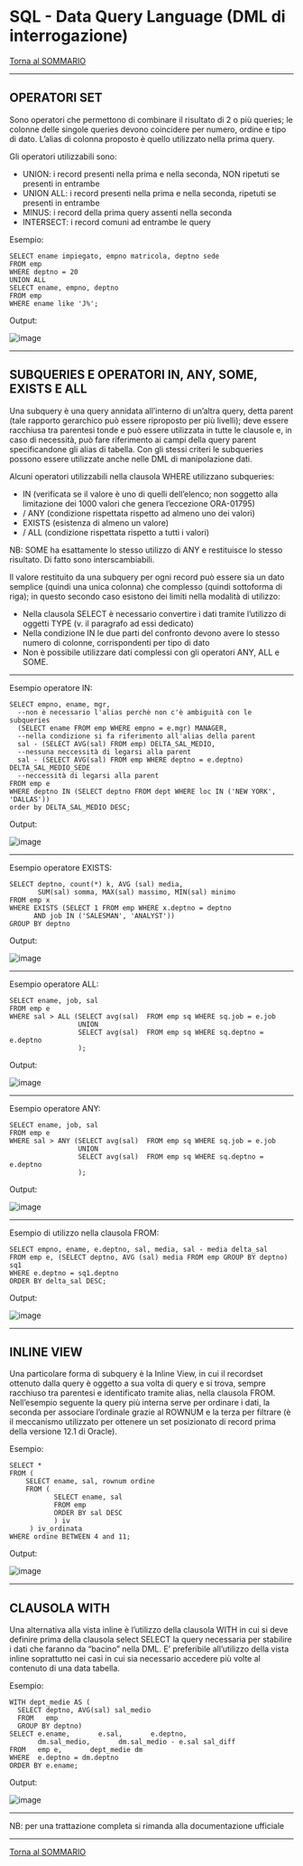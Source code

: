 # SQL - Data Query Language (DML di interrogazione)

[Torna al SOMMARIO](https://github.com/pmarconcini/DB_Oracle_Corso_Base/blob/master/000_sommario.md)

-----------------------------------
## OPERATORI SET

Sono operatori che permettono di combinare il risultato di 2 o più queries; le colonne delle singole queries devono coincidere per numero, ordine e tipo di dato. L’alias di colonna proposto è quello utilizzato nella prima query.

Gli operatori utilizzabili sono:

*	UNION: i record presenti nella prima e nella seconda, NON ripetuti se presenti in entrambe
*	UNION ALL: i record presenti nella prima e nella seconda, ripetuti se presenti in entrambe
*	MINUS: i record della prima query assenti nella seconda
*	INTERSECT: i record comuni ad entrambe le query


Esempio:

	SELECT ename impiegato, empno matricola, deptno sede
	FROM emp
	WHERE deptno = 20
	UNION ALL
	SELECT ename, empno, deptno
	FROM emp
	WHERE ename like 'J%';


Output:

![image](https://github.com/pmarconcini/DB_Oracle_Corso_Base/assets/82878995/4620a8f9-124a-42ea-b1a1-3efe10a2ea79)

-----------------------------------
## SUBQUERIES E OPERATORI IN, ANY, SOME, EXISTS E ALL

Una subquery è una query annidata all’interno di un’altra query, detta parent (tale rapporto gerarchico può essere riproposto per più livelli); deve essere racchiusa tra parentesi tonde e può essere utilizzata in tutte le clausole e, in caso di necessità, può fare riferimento ai campi della query parent specificandone gli alias di tabella. 
Con gli stessi criteri le subqueries possono essere utilizzate anche nelle DML di manipolazione dati. 

Alcuni operatori utilizzabili nella clausola WHERE utilizzano subqueries: 

*	IN (verificata se il valore è uno di quelli dell’elenco; non soggetto alla limitazione dei 1000 valori che genera l’eccezione ORA-01795)
*	/<operatore di confronto> ANY (condizione rispettata rispetto ad almeno uno dei valori)
*	EXISTS (esistenza di almeno un valore)
*	/<operatore di confronto> ALL (condizione rispettata rispetto a tutti i valori)

NB: SOME ha esattamente lo stesso utilizzo di ANY e restituisce lo stesso risultato. Di fatto sono interscambiabili.

Il valore restituito da una subquery per ogni record può essere sia un dato semplice (quindi una unica colonna) che complesso (quindi sottoforma di riga); in questo secondo caso esistono dei limiti nella modalità di utilizzo:

*	Nella clausola SELECT è necessario convertire i dati tramite l’utilizzo di oggetti TYPE (v. il paragrafo ad essi dedicato)
*	Nella condizione IN le due parti del confronto devono avere lo stesso numero di colonne, corrispondenti per tipo di dato
*	Non è possibile utilizzare dati complessi con gli operatori ANY, ALL e SOME.

-----------------------------------

Esempio operatore IN:

    SELECT empno, ename, mgr,
      --non è necessario l'alias perchè non c'è ambiguità con le subqueries
      (SELECT ename FROM emp WHERE empno = e.mgr) MANAGER, 
      --nella condizione si fa riferimento all'alias della parent
      sal - (SELECT AVG(sal) FROM emp) DELTA_SAL_MEDIO, 
      --nessuna neccessità di legarsi alla parent
      sal - (SELECT AVG(sal) FROM emp WHERE deptno = e.deptno) DELTA_SAL_MEDIO_SEDE 
      --neccessità di legarsi alla parent
    FROM emp e
    WHERE deptno IN (SELECT deptno FROM dept WHERE loc IN ('NEW YORK', 'DALLAS'))
    order by DELTA_SAL_MEDIO DESC;
    
Output:

![image](https://github.com/pmarconcini/DB_Oracle_Corso_Base/assets/82878995/77f823ef-dbe3-41b9-9b92-118169195929)


-----------------------------------

Esempio operatore EXISTS:

	SELECT deptno, count(*) k, AVG (sal) media, 
	       SUM(sal) somma, MAX(sal) massimo, MIN(sal) minimo
	FROM emp x
	WHERE EXISTS (SELECT 1 FROM emp WHERE x.deptno = deptno 
	      AND job IN ('SALESMAN', 'ANALYST'))
	GROUP BY deptno


Output:

![image](https://github.com/pmarconcini/DB_Oracle_Corso_Base/assets/82878995/fec932ca-73f2-4336-9486-eba3ee3a22f6)


-----------------------------------

Esempio operatore ALL:

	SELECT ename, job, sal
	FROM emp e
	WHERE sal > ALL (SELECT avg(sal)  FROM emp sq WHERE sq.job = e.job
	                 UNION
	                 SELECT avg(sal)  FROM emp sq WHERE sq.deptno = e.deptno
	                 );		 

Output:

![image](https://github.com/pmarconcini/DB_Oracle_Corso_Base/assets/82878995/18356ac8-a9f0-4f7e-8a3a-a068773882dd)

-----------------------------------

Esempio operatore ANY:                                                                                                              

	SELECT ename, job, sal
	FROM emp e
	WHERE sal > ANY (SELECT avg(sal)  FROM emp sq WHERE sq.job = e.job
	                 UNION
	                 SELECT avg(sal)  FROM emp sq WHERE sq.deptno = e.deptno
	                 );


Output:

![image](https://github.com/pmarconcini/DB_Oracle_Corso_Base/assets/82878995/11166753-2aeb-457d-a358-3093db91aeaa)

-----------------------------------

Esempio di utilizzo nella clausola FROM:

	SELECT empno, ename, e.deptno, sal, media, sal - media delta_sal
	FROM emp e, (SELECT deptno, AVG (sal) media FROM emp GROUP BY deptno) sq1
	WHERE e.deptno = sq1.deptno
	ORDER BY delta_sal DESC;

Output:

![image](https://github.com/pmarconcini/DB_Oracle_Corso_Base/assets/82878995/005f9bd3-dbf2-4939-93c5-a8c24130234d)


-----------------------------------
## INLINE VIEW
Una particolare forma di subquery è la Inline View, in cui il recordset ottenuto dalla query è oggetto a sua volta di query e si trova, sempre racchiuso tra parentesi e identificato tramite alias, nella clausola FROM.
Nell’esempio seguente la query più interna serve per ordinare i dati, la seconda per associare l’ordinale grazie al ROWNUM e la terza per filtrare (è il meccanismo utilizzato per ottenere un set posizionato di record prima della versione 12.1 di Oracle).

Esempio:

	SELECT *
	FROM (
	    SELECT ename, sal, rownum ordine
    	FROM (    
	           SELECT ename, sal
	           FROM emp
	           ORDER BY sal DESC
	           ) iv
	     ) iv_ordinata
	WHERE ordine BETWEEN 4 and 11;   


Output:

 ![image](https://github.com/pmarconcini/DB_Oracle_Corso_Base/assets/82878995/d7370771-a4b8-4e6e-9bf2-d410d1cdca03)


-----------------------------------
## CLAUSOLA WITH

Una alternativa alla vista inline è l’utilizzo della clausola WITH in cui si deve definire prima della clausola select SELECT la query necessaria per stabilire i dati che faranno da “bacino” nella DML. 
E’ preferibile all’utilizzo della vista inline soprattutto nei casi in cui sia necessario accedere più volte al contenuto di una data tabella.

Esempio:

	WITH dept_medie AS (
	  SELECT deptno, AVG(sal) sal_medio
	  FROM   emp
	  GROUP BY deptno)
	SELECT e.ename,       e.sal,       e.deptno,       
	       dm.sal_medio,       dm.sal_medio - e.sal sal_diff
	FROM   emp e,       dept_medie dm
	WHERE  e.deptno = dm.deptno
	ORDER BY e.ename;


Output:

![image](https://github.com/pmarconcini/DB_Oracle_Corso_Base/assets/82878995/ed76fe99-efa8-4b1d-a2bb-d12b4bc7afb0)



-----------------------------------
NB: per una trattazione completa si rimanda alla documentazione ufficiale

-----------------------------------
[Torna al SOMMARIO](https://github.com/pmarconcini/DB_Oracle_Corso_Base/blob/master/000_sommario.md)
